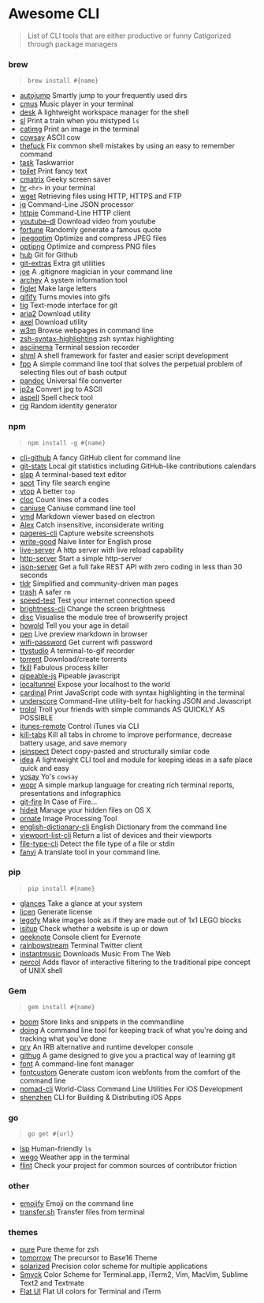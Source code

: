 # Awesome CLI
> List of CLI tools that are either productive or funny
> Catigorized through package managers

### brew

> `brew install #{name}`

+ [autojump](https://github.com/wting/autojump) Smartly jump to your frequently used dirs
+ [cmus](https://github.com/cmus/cmus) Music player in your terminal
+ [desk](https://github.com/jamesob/desk) A lightweight workspace manager for the shell
+ [sl](https://github.com/mtoyoda/sl) Print a train when you mistyped `ls`
+ [catimg](https://github.com/posva/catimg) Print an image in the terminal
+ [cowsay](https://web.archive.org/web/20120225123719/http://www.nog.net/~tony/warez/cowsay.shtml) ASCII cow
+ [thefuck](https://github.com/nvbn/thefuck) Fix common shell mistakes by using an easy to remember command
+ [task](https://taskwarrior.org/) Taskwarrior
+ [toilet](http://caca.zoy.org/wiki/toilet) Print fancy text
+ [cmatrix](http://www.asty.org/cmatrix/) Geeky screen saver
+ [hr](https://github.com/LuRsT/hr) `<hr>` in your terminal
+ [wget](https://www.gnu.org/software/wget/) Retrieving files using HTTP, HTTPS and FTP
+ [jq](http://stedolan.github.io/jq/) Command-Line JSON processor
+ [httpie](https://github.com/jkbrzt/httpie) Command-Line HTTP client
+ [youtube-dl](https://github.com/rg3/youtube-dl) Download video from youtube
+ [fortune](http://ftp.ibiblio.org/pub/linux/games/amusements/fortune/!INDEX.html) Randomly generate a famous quote
+ [jpegoptim](https://github.com/tjko/jpegoptim) Optimize and compress JPEG files
+ [optipng](http://optipng.sourceforge.net/) Optimize and compress PNG files
+ [hub](https://hub.github.com/) Git for Github
+ [git-extras](https://github.com/tj/git-extras) Extra git utilities
+ [joe](https://github.com/karan/joe) A .gitignore magician in your command line
+ [archey](https://github.com/djmelik/archey) A system information tool
+ [figlet](http://www.figlet.org/) Make large letters
+ [gifify](https://github.com/jclem/gifify) Turns movies into gifs
+ [tig](https://github.com/jonas/tig) Text-mode interface for git
+ [aria2](http://aria2.sourceforge.net/) Download utility
+ [axel](http://axel.alioth.debian.org/) Download utility
+ [w3m](http://w3m.sourceforge.net/) Browse webpages in command line
+ [zsh-syntax-highlighting](https://github.com/zsh-users/zsh-syntax-highlighting) zsh syntax highlighting
+ [asciinema](https://github.com/asciinema/asciinema) Terminal session recorder
+ [shml](https://maxcdn.github.io/shml/) A shell framework for faster and easier script development
+ [fpp](https://github.com/facebook/pathpicker/) A simple command line tool that solves the perpetual problem of selecting files out of bash output
+ [pandoc](http://pandoc.org/) Universal file converter
+ [jp2a](https://csl.name/jp2a/) Convert jpg to ASCII
+ [aspell](http://aspell.net/) Spell check tool
+ [rig](http://rig.sourceforge.net/) Random identity generator

### npm

> `npm install -g #{name}`

+ [cli-github](https://github.com/IonicaBizau/cli-github) A fancy GitHub client for command line
+ [git-stats](https://github.com/IonicaBizau/git-stats) Local git statistics including GitHub-like contributions calendars
+ [slap](https://github.com/slap-editor/slap) A terminal-based text editor
+ [spot](https://github.com/rauchg/spot) Tiny file search engine
+ [vtop](https://github.com/MrRio/vtop) A better `top`
+ [cloc](http://cloc.sourceforge.net/) Count lines of a codes
+ [caniuse](https://github.com/sgentle/caniuse-cmd) Caniuse command line tool
+ [vmd](https://github.com/yoshuawuyts/vmd) Markdown viewer based on electron
+ [Alex](http://alexjs.com/) Catch insensitive, inconsiderate writing
+ [pageres-cli](https://github.com/sindresorhus/pageres-cli) Capture website screenshots
+ [write-good](https://github.com/btford/write-good) Naive linter for English prose
+ [live-server](https://github.com/tapio/live-server) A http server with live reload capability
+ [http-server](https://github.com/nodeapps/http-server) Start a simple http-server
+ [json-server](https://github.com/typicode/json-server) Get a full fake REST API with zero coding in less than 30 seconds
+ [tldr](https://github.com/tldr-pages/tldr) Simplified and community-driven man pages
+ [trash](https://github.com/sindresorhus/trash) A safer `rm`
+ [speed-test](https://github.com/sindresorhus/speed-test) Test your internet connection speed
+ [brightness-cli](https://github.com/kevva/brightness-cli) Change the screen brightness
+ [disc](http://hughsk.io/disc) Visualise the module tree of browserify project
+ [howold](https://github.com/Voyga/howold) Tell you your age in detail
+ [pen](https://github.com/noraesae/pen) Live preview markdown in browser
+ [wifi-password](https://github.com/kevva/wifi-password) Get current wifi password
+ [ttystudio](https://github.com/chjj/ttystudio) A terminal-to-gif recorder
+ [torrent](https://github.com/maxogden/torrent) Download/create torrents
+ [fkill](https://github.com/sindresorhus/fkill-cli) Fabulous process killer
+ [pipeable-js](https://github.com/danielstjules/pjs) Pipeable javascript
+ [localtunnel](https://github.com/localtunnel/localtunnel) Expose your localhost to the world
+ [cardinal](https://github.com/thlorenz/cardinal) Print JavaScript code with syntax highlighting in the terminal
+ [underscore](https://github.com/ddopson/underscore-cli) Command-line utility-belt for hacking JSON and Javascript
+ [trolol](https://github.com/ukupat/trolol) Troll your friends with simple commands AS QUICKLY AS POSSIBLE
+ [itunes-remote](https://github.com/mischah/itunes-remote) Control iTunes via CLI
+ [kill-tabs](https://github.com/sindresorhus/kill-tabs) Kill all tabs in chrome to improve performance, decrease battery usage, and save memory
+ [jsinspect](https://github.com/danielstjules/jsinspect) Detect copy-pasted and structurally similar code
+ [idea](https://github.com/IonicaBizau/idea) A lightweight CLI tool and module for keeping ideas in a safe place quick and easy
+ [yosay](https://github.com/yeoman/yosay) Yo's `cowsay` 
+ [wopr](https://github.com/yaronn/wopr) A simple markup language for creating rich terminal reports, presentations and infographics
+ [git-fire](https://github.com/qw3rtman/git-fire) In Case of Fire...
+ [hideit](https://github.com/Voyga/hideit) Manage your hidden files on OS X
+ [ornate](https://github.com/Voyga/ornate) Image Processing Tool
+ [english-dictionary-cli](https://github.com/joegesualdo/dictionary-cli) English Dictionary from the command line
+ [viewport-list-cli](https://github.com/kevva/viewport-list-cli) Return a list of devices and their viewports
+ [file-type-cli](https://github.com/sindresorhus/file-type-cli) Detect the file type of a file or stdin
+ [fanyi](https://github.com/afc163/fanyi) A translate tool in your command line.

### pip

> `pip install #{name}`

+ [glances](https://github.com/nicolargo/glances) Take a glance at your system
+ [licen](https://github.com/lord63/licen) Generate license
+ [legofy](https://github.com/JuanPotato/Legofy) Make images look as if they are made out of 1x1 LEGO blocks
+ [isitup](https://github.com/lord63/isitup) Check whether a website is up or down
+ [geeknote](https://github.com/VitaliyRodnenko/geeknote) Console client for Evernote
+ [rainbowstream](http://www.rainbowstream.org/) Terminal Twitter client
+ [instantmusic](http://iyask.me/Instant-Music-Downloader/) Downloads Music From The Web
+ [percol](https://github.com/mooz/percol) Adds flavor of interactive filtering to the traditional pipe concept of UNIX shell

### Gem

> `gem install #{name}`

+ [boom](https://github.com/holman/boom) Store links and snippets in the commandline
+ [doing](https://github.com/ttscoff/doing/) A command line tool for keeping track of what you're doing and tracking what you've done
+ [pry](http://pryrepl.org/) An IRB alternative and runtime developer console
+ [githug](https://github.com/Gazler/githug) A game designed to give you a practical way of learning git
+ [font](https://github.com/penman/font) A command-line font manager
+ [fontcustom](https://github.com/FontCustom/fontcustom) Generate custom icon webfonts from the comfort of the command line
+ [nomad-cli](http://nomad-cli.com/) World-Class Command Line Utilities For iOS Development
+ [shenzhen](https://github.com/nomad/shenzhen) CLI for Building & Distributing iOS Apps

### go

> `go get #{url}`

+ [lsp](https://github.com/dborzov/lsp) Human-friendly `ls`
+ [wego](https://github.com/schachmat/wego) Weather app in the terminal
+ [flint](https://github.com/pengwynn/flint) Check your project for common sources of contributor friction

### other

+ [emojify](https://github.com/mrowa44/emojify) Emoji on the command line
+ [transfer.sh](https://transfer.sh/) Transfer files from terminal

### themes
+ [pure](https://github.com/sindresorhus/pure) Pure theme for zsh
+ [tomorrow](https://github.com/chriskempson/tomorrow-theme) The precursor to Base16 Theme
+ [solarized](http://ethanschoonover.com/solarized) Precision color scheme for multiple applications
+ [Smyck](http://color.smyck.org/) Color Scheme for Terminal.app, iTerm2, Vim, MacVim, Sublime Text2 and Textmate
+ [Flat UI](https://dribbble.com/shots/1021755-Flat-UI-Terminal-Theme) Flat UI colors for Terminal and iTerm